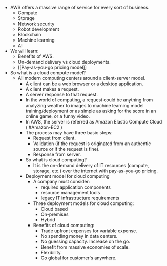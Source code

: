 - AWS offers a massive range of service for every sort of business.
	- Compute
	- Storage
	- Network security
	- Robot development
	- Blockchain
	- Machine learning
	- AI
- We will learn:
	- Benefits of AWS.
	- On-demand delivery vs cloud deployments.
	- [[Pay-as-you-go pricing model]]
- So what is a cloud compute model?
	- All modern computing centers around a client-server model.
		- A client can be a web browser or a desktop application.
		- A client makes a request.
		- A server response to that request.
		- In the world of computing, a request could be anything from analyzing weather to images to machine learning model training/deployment or as simple as asking for the score in an online game, or a funny video.
		- In AWS, the server is referred as Amazon Elastic Compute Cloud ( #Amazon-EC2 )
		- The process may have three basic steps:
			- Request from client.
			- Validation (if the request is originated from an authentic source or if the request is fine).
			- Response from server.
		- So what is cloud computing?
			- It is the on-demand delivery of IT resources (compute, storage, etc.) over the internet with pay-as-you-go pricing.
		- Deployment model for cloud computing
			- A company must consider:
				- required application components
				- resource management tools
				- legacy IT infrastructure requirements
			- Three deployment models for cloud computing:
				- Cloud based
				- On-premises
				- Hybrid
			- Benefits of cloud computing:
				- Trade upfront expenses for variable expense.
				- No spending money in data centers.
				- No guessing capacity. Increase on the go.
				- Benefit from massive economies of scale.
				- Flexibility.
				- Go global for customer's anywhere.